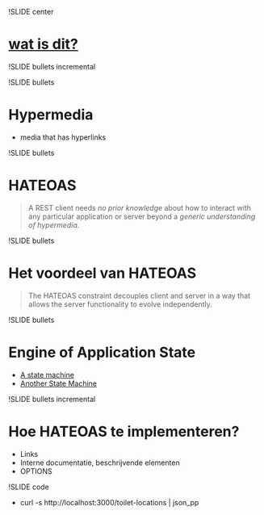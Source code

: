 !SLIDE center

# [wat is dit?](https://twitter.com/berkes/status/734763358344339457)

!SLIDE bullets incremental

!SLIDE bullets
# Hypermedia

* media that has hyperlinks

!SLIDE bullets
# HATEOAS

> A REST client needs *no prior knowledge* about how to interact with any particular application or server beyond a *generic understanding of hypermedia*.

!SLIDE bullets
# Het voordeel van HATEOAS

> The HATEOAS constraint decouples client and server in a way that allows the server functionality to evolve independently.

!SLIDE bullets
# Engine of Application State

* [A state machine](https://twitter.com/berkes/status/734763358344339457)
* [Another State Machine](https://www.google.nl/?q=pager#safe=off&q=pager)

!SLIDE bullets incremental
# Hoe HATEOAS te implementeren?

* Links
* Interne documentatie, beschrijvende elementen
* OPTIONS

!SLIDE code

* curl -s http://localhost:3000/toilet-locations | json_pp
